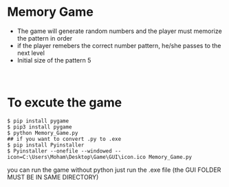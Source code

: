 # Memory Game

- The game will generate random numbers and the player must memorize the pattern in order
  <br />
- if the player remebers the correct number pattern, he/she passes to the next level
  <br />
- Initial size of the pattern 5
  <br /><br /><br />

# To excute the game

```
$ pip install pygame
$ pip3 install pygame
$ python Memory_Game.py
## if you want to convert .py to .exe
$ pip install Pyinstaller
$ Pyinstaller --onefile --windowed --icon=C:\Users\Moham\Desktop\Game\GUI\icon.ico Memory_Game.py
```

you can run the game without python just run the .exe file (the GUI FOLDER MUST BE IN SAME DIRECTORY)
